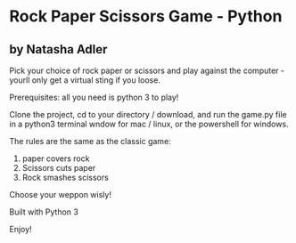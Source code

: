 # Rock Paper Scissors Game - Python

## by Natasha Adler

Pick your choice of rock paper or scissors and play against the computer - yourll only get a virtual sting if you loose. 

Prerequisites: all you need is python 3 to play!

Clone the project, cd to your directory / download, and run the game.py file in a python3 terminal wndow for mac / linux, or the powershell for windows.

The rules are the same as the classic game:
1. paper covers rock
2. Scissors cuts paper
3. Rock smashes scissors

Choose your weppon wisly!

Built with Python 3

Enjoy!